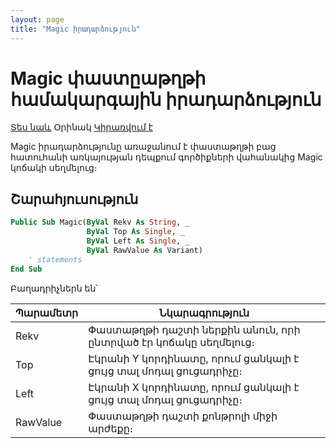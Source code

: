```yaml
---
layout: page
title: "Magic իրադարձություն"
---
```


# Magic փաստըաթղթի համակարգային իրադարձություն

[Տես նաև](../scriptstproced.md) Օրինակ [Կիրառվում է](../Defs/doc.md)

Magic իրադարձությունը առաջանում է փաստաթղթի բաց հատուհանի առկայության դեպքում գործիքների վահանակից Magic կոճակի սեղմելուց։ 

## Շարահյուսություն

``` vb
Public Sub Magic(ByVal Rekv As String, _
                 ByVal Top As Single, _
                 ByVal Left As Single, _
                 ByVal RawValue As Variant)  
    ' statements
End Sub
```

Բաղադրիչներն են՝

| Պարամետր | Նկարագրություն |
|--|--|
| Rekv | Փաստաթղթի դաշտի ներքին անուն, որի ընտրված էր կոճակը սեղմելուց։ |
| Top | Էկրանի Y կորդինատը, որում ցանկալի է ցույց տալ մոդալ ցուցադրիչը։ |
| Left | Էկրանի X կորդինատը, որում ցանկալի է ցույց տալ մոդալ ցուցադրիչը։ |
| RawValue | Փաստաթղթի դաշտի քոնթրոլի միջի արժեքը։ |
